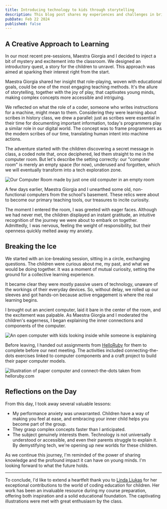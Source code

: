 ```yaml
---
title: Introducing technology to kids through storytelling
description: This blog post shares my experiences and challenges in bringing the magic of tech to a young audience in Turin. It is a reflection on bridging the gap between curiosity and understanding, tailored for educators parents, and anyone interested in the transformative power of tech education.
pubDate: Feb 22 2024
published: false
---
```

## A Creative Approach to Learning

In our most recent pre-sessions, Maestra Giorgia and I decided to inject a bit of mystery and excitement into the classroom. We designed an introductory quest, a story for the children to unravel. This approach was aimed at sparking their interest right from the start.

Maestra Giorgia shared her insight that role-playing, woven with educational goals, could be one of the most engaging teaching methods. It's the allure of storytelling, together with the joy of play, that captivates young minds, making complex concepts more accessible and intriguing.

We reflected on what the role of a coder, someone who writes instructions for a machine, might mean to them. Considering they were learning about scribes in history class, we drew a parallel: just as scribes were essential in their time for documenting important information, today's programmers play a similar role in our digital world. The concept was to frame programmers as the modern scribes of our time, translating human intent into machine actions.

The adventure started with the children discovering a secret message in class, a coded note that, once deciphered, led them straight to me in the computer room. But let's describe the setting correctly: our "computer room" is merely an empty space (for now), underused and forgotten, which we will eventually transform into a tech exploration zone.

![Our Computer Room made by just one old computer in an empty room](computer-room.jpg)

A few days earlier, Maestra Giorgia and I unearthed some old, non-functional computers from the school's basement. These relics were about to become our primary teaching tools, our treasures to incite curiosity.

The moment I entered the room, I was greeted with eager faces. Although we had never met, the children displayed an instant gratitude, an intuitive recognition of the journey we were about to embark on together. Admittedly, I was nervous, feeling the weight of responsibility, but their openness quickly melted away my anxiety.

## Breaking the Ice

We started with an ice-breaking session, sitting in a circle, exchanging questions. The children were curious about me, my past, and what we would be doing together. It was a moment of mutual curiosity, setting the ground for a collective learning experience.

It became clear they were mostly passive users of technology, unaware of the workings of their everyday devices. So, without delay, we rolled up our sleeves and got hands-on because active engagement is where the real learning begins.

I brought out an ancient computer, laid it bare in the center of the room, and the excitement was palpable. As Maestra Giorgia and I moderated the children's eagerness, I began explaining the inner connections and components of the computer.

![An open computer with kids looking inside while someone is explaining](look-pc.jpg)

Before leaving, I handed out assignments from [HelloRuby](http://helloruby.com) for them to complete before our next meeting. The activities included connecting-the-dots exercises linked to computer components and a craft project to build their paper computer models.

![Illustration of paper computer and connect-the-dots taken from helloruby.com](making-pc.jpg)

## Reflections on the Day

From this day, I took away several valuable lessons:

- My performance anxiety was unwarranted. Children have a way of making you feel at ease, and embracing your inner child helps you become part of the group.
- They grasp complex concepts faster than I anticipated.
- The subject genuinely interests them. Technology is not universally understood or accessible, and even their parents struggle to explain it. By demystifying tech, we're opening up new worlds for these children.

As we continue this journey, I'm reminded of the power of sharing knowledge and the profound impact it can have on young minds. I'm looking forward to what the future holds.

---

To conclude, I'd like to extend a heartfelt thank you to [Linda Liukas](http://lindaliukas.com) for her exceptional contributions to the world of coding education for children. Her work has been an invaluable resource during my course preparation, offering both inspiration and a solid educational foundation. The captivating illustrations were met with great enthusiasm by the class.